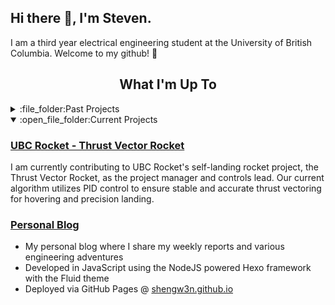 ## Hi there 👋, I'm Steven. 
I am a third year electrical engineering student at the University of British Columbia. Welcome to my github! :partying_face:

<h2 align="center">What I'm Up To</h2>
<details>
  <summary>:file_folder:Past Projects</summary>
  
  #### [FPGA RISC Machine](https://github.com/Shengw3n/FPGA-Reduced-Instruction-Set-Computer)
  - **Languages and tools:** SystemVerilog, Quartus, ModelSim, FPGA (DE1-SoC Board)
  - Implemented a Turing Complete 16-bit RISC machine using System Verilog on an FPGA board
  - Modular design with smaller modules such as ALU, controller, datapath, regfile, and shifter 
  - Utilized ModelSim and Quartus for thorough verification and FPGA deployment on a DE1-SoC board

  #### [Metal Detector Robot](https://github.com/Shengw3n/Remote-Controlled-Metal-Detector-Robot)
  - **Languages and tools:** C, STM32 microcontroller, EFM8 microcontroller
  - Developed in C a battery-powered, remote-controlled robot capable of detecting metals
  - Integrated a metal detector with real-time strength display and audio alerts via a remote controller
  - Implemented autonomous driving capabilities and user interface for remote operation
    
  #### [Reflow Oven Controller](https://github.com/Shengw3n/Reflow-Oven-Controller)
  - **Languages and tools:** Assembly, Python, 8051 Microcontroller
  - Developed in assembly a Reflow Oven Controller for surface mount device soldering
  - Implemented temperature measurement and control with an 8051 microcontroller and a K-type thermocouple
  - Developed an interface with an LCD display and pushbuttons for user interaction as well as email notifications

  #### [SPI Temperature Data Logging Using Python](https://github.com/Shengw3n/SPI-Data-Logging-Using-Python)
  - **Languages and tools:** Python, 8051 Microcontroller
  - Developed in Python an SPI data logging system to log and visualize data from a 8051 microcontroller
  - Configured SPI communication between the 8051 microcontroller and a computer
  - Implemented real-time data logging, processing, and visualization using matplotlib and numpy
</details>

<details open>
  <summary>:open_file_folder:Current Projects</summary>

  ### [UBC Rocket - Thrust Vector Rocket](https://www.ubcrocket.com)
  I am currently contributing to UBC Rocket's self-landing rocket project, the Thrust Vector Rocket, as the project manager and controls lead. Our current algorithm utilizes PID control to ensure stable and accurate thrust vectoring for hovering and precision landing.

  ### [Personal Blog](https://github.com/Shengw3n/Shengw3n.github.io)
  - My personal blog where I share my weekly reports and various engineering adventures
  - Developed in JavaScript using the NodeJS powered Hexo framework with the Fluid theme
  - Deployed via GitHub Pages @ [shengw3n.github.io](https://shengw3n.github.io)
</details>
